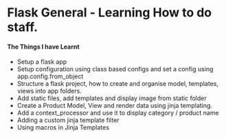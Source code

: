 # Flask General - Learning How to do staff.

#### The Things I have Learnt
+ Setup a flask app
+ Setup configuration using class based configs and set a config using app.config.from_object
+ Structure a flask project, how to create and organise model, templates, views into app folders.
+ Add static files, add templates and display image from static folder
+ Create a Product Model, View and render data using jinja templating. 
+ Add a context_processor and use it to display category / product name
+ Adding a custom jinja template filter
+ Using macros  in Jinja Templates 